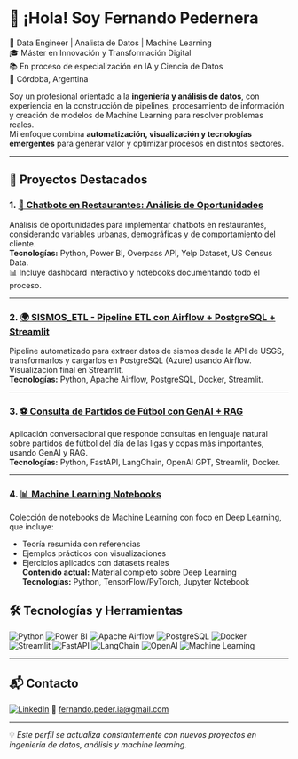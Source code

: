 # 👋 ¡Hola! Soy Fernando Pedernera

💼 Data Engineer | Analista de Datos | Machine Learning  
🎓 Máster en Innovación y Transformación Digital  
📚 En proceso de especialización en IA y Ciencia de Datos  
📍 Córdoba, Argentina  

Soy un profesional orientado a la **ingeniería y análisis de datos**, con experiencia en la construcción de pipelines, procesamiento de información y creación de modelos de Machine Learning para resolver problemas reales.  
Mi enfoque combina **automatización, visualización y tecnologías emergentes** para generar valor y optimizar procesos en distintos sectores.

---

## 🚀 Proyectos Destacados

### 1. [🤖 Chatbots en Restaurantes: Análisis de Oportunidades](https://github.com/fernando-pedernera/chatbots-restaurant-analysis)  
Análisis de oportunidades para implementar chatbots en restaurantes, considerando variables urbanas, demográficas y de comportamiento del cliente.  
**Tecnologías:** Python, Power BI, Overpass API, Yelp Dataset, US Census Data.  
📊 Incluye dashboard interactivo y notebooks documentando todo el proceso.

---

### 2. [🌍 SISMOS_ETL - Pipeline ETL con Airflow + PostgreSQL + Streamlit](https://github.com/fernando-pedernera/sismos_etl)  
Pipeline automatizado para extraer datos de sismos desde la API de USGS, transformarlos y cargarlos en PostgreSQL (Azure) usando Airflow. Visualización final en Streamlit.  
**Tecnologías:** Python, Apache Airflow, PostgreSQL, Docker, Streamlit.

---

### 3. [⚽ Consulta de Partidos de Fútbol con GenAI + RAG](https://github.com/fernando-pedernera/genai-rag-project-futbol)  
Aplicación conversacional que responde consultas en lenguaje natural sobre partidos de fútbol del día de las ligas y copas más importantes, usando GenAI y RAG.  
**Tecnologías:** Python, FastAPI, LangChain, OpenAI GPT, Streamlit, Docker.


---

### 4. [📊 Machine Learning Notebooks](https://github.com/fernando-pedernera/machine-learning-notebooks)  
Colección de notebooks de Machine Learning con foco en Deep Learning, que incluye:  
- Teoría resumida con referencias  
- Ejemplos prácticos con visualizaciones  
- Ejercicios aplicados con datasets reales  
**Contenido actual:** Material completo sobre Deep Learning  
**Tecnologías:** Python, TensorFlow/PyTorch, Jupyter Notebook  

## 🛠️ Tecnologías y Herramientas
![Python](https://img.shields.io/badge/Python-3776AB?logo=python&logoColor=white)
![Power BI](https://img.shields.io/badge/Power%20BI-F2C811?logo=Power-BI&logoColor=white)
![Apache Airflow](https://img.shields.io/badge/Apache%20Airflow-017CEE?logo=Apache-Airflow&logoColor=white)
![PostgreSQL](https://img.shields.io/badge/PostgreSQL-336791?logo=postgresql&logoColor=white)
![Docker](https://img.shields.io/badge/Docker-2496ED?logo=docker&logoColor=white)
![Streamlit](https://img.shields.io/badge/Streamlit-FF4B4B?logo=streamlit&logoColor=white)
![FastAPI](https://img.shields.io/badge/FastAPI-009688?logo=fastapi&logoColor=white)
![LangChain](https://img.shields.io/badge/LangChain-1E88E5?logoColor=white)
![OpenAI](https://img.shields.io/badge/OpenAI-412991?logo=openai&logoColor=white)
![Machine Learning](https://img.shields.io/badge/Machine%20Learning-102230?logo=tensorflow&logoColor=white)

---

## 📬 Contacto
[![LinkedIn](https://img.shields.io/badge/LinkedIn-fgpedernera-blue?logo=linkedin)](https://www.linkedin.com/in/fgpedernera/)
📧 fernando.peder.ia@gmail.com  

---

💡 *Este perfil se actualiza constantemente con nuevos proyectos en ingeniería de datos, análisis y machine learning.*
